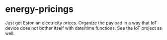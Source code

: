# energy-pricings

Just get Estonian electricity prices. Organize the payload in a way that IoT device does not bother itself with date/time functions. See the IoT project as well.
